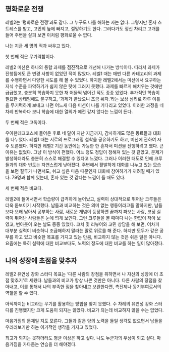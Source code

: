 ## 평화로운 전쟁

레벨2는 ‘평화로운 전쟁’과도 같다. 그 누구도 나를 해하는 자는 없다. 그렇지만 혼자 스트레스를 받고, 고민의 늪에 빠지고, 절망하기도 한다. 그러다가도 정신 차리고 고개를 들어 주변을 살펴 보면 이처럼 평화로울 수 없다.

나는 지금 세 명의 적과 싸우고 있다.

첫 번째 적은 무기력함이다.

레벨2 미션은 하나의 통합 과제를 점진적으로 개선해 나가는 방식이다. 따라서 과제가 진행됨에도 큰 변경 사항이 없었던 적이 많았다. 레벨1 때는 매번 다른 카테고리의 과제를 수행하면서 다양한 시도를 해 볼 수 있었다. 하지만 레벨2에서는 미션에서 요구하는 지식 수준을 파악하기가 쉽지 않은 탓에 그러지 못했다. 과제를 빠르게 해치우는 것에만 급급했고, 충분히 학습하지 못한 채 어물쩍 넘어간 적도 종종 있었다. 추가적인 학습이 필요한 상태임에도 불구하고, ‘과제가 끝났으니 조금 쉬자.’라는 보상 심리로 하루 이틀을 무기력하게 보내고 나면 어느새 다음 미션이 나를 기다리고 있었다. 이러한 과정을 네 차례 반복하다 보니 학습에 대한 열의가 예전 같지 않다는 느낌이 든다.

두 번째 적은 고독이다.

우아한테크코스에 들어온 후로 네 달이 지난 지금까지, 감사하게도 많은 동료들과 대화를 나누었다. 레벨1 때는 서로의 프로그래밍 철학을 공유하기도 하고, 미션에 관하여 자주 토론했다. 하지만 레벨2 기간 동안에는 가능한 한 혼자서 미션을 진행하려고 했다. 큰 이유는 없었다. 그냥 이 방식이 편했다. 어느 정도 정답이 정해져 있는 것 같았고, 문제가 발생하더라도 충분히 스스로 해결할 수 있다고 느꼈다. 그러나 이러한 태도로 인해 크루들과의 대화 빈도는 자연스럽게 낮아졌다. 주변에서 활발하게 대화를 나누고 있는 모습을 보면 질투가 나면서도, 쉬고 싶은 마음 때문인지 대화에 참여하기가 꺼려질 때가 있다. 79명과 함께 있는데, 혼자 있는 것 같다는 느낌이 들 때도 있다.

세 번째 적은 비교다.

레벨2에 들어서면서 학습량이 급격하게 늘어났고, 실력이 상대적으로 뛰어난 크루들은 더욱 돋보이기 시작했다. 남들과 비교하는 것은 의미 없는 행동이라고들 말하지만, 남들보다 오래 남아서 공부하는 사람, 새로운 개념이 등장하면 끝까지 파보는 사람, 코딩 실력이 뛰어난 사람들은 눈에 띄게 보인다. 그런 크루들을 볼 때마다 나는 한없이 작아 보였고, 번아웃이 오는 날도 종종 있었다. 코치 및 리뷰어와 고민 상담을 해 보면, 어차피 대부분 실력이 비슷하니 조급해하지 말라는 말로 위로를 해 준다. 하지만 모두가 같은 공부를 하고 있고 비슷한 목표를 가지고 있는 만큼, 비교하지 않는 것은 쉬운 일은 아니다. 요즘에는 특히 실력에 대한 비교보다도, 노력의 정도에 대한 비교를 하는 일이 많아졌다.

## 나의 성장에 초점을 맞추자

레벨2 유연성 강화 스터디 목표는 ‘다른 사람의 장점을 취하면서 나 자신의 성장에 더 초점 맞추기’로 세웠다. 남들과의 비교가 항상 나쁜 것만은 아니다. 다른 사람의 장점을 찾아내고, 이를 통해서 나의 부족한 점을 찾아내고 보완한다면, 촉진제나 동기부여로서의 역할을 할 수 있다.

아직까지는 비교라는 무기를 활용하는 방법을 찾지 못했다. 수 차례의 유연성 강화 스터디를 진행했지만 크게 도움이 되지는 않았다. 비교가 되는데 비교하지 않을 수는 없었다.

마음가짐의 문제일 지도 모른다. 그들과 같은 양의 노력을 들일 생각도 없으면서 남들을 우러러보기만 하는 이기적인 생각을 가지고 있었다.

최고가 되지는 못하더라도 평균 이상은 하고 싶다. 나도 누군가의 우상이 되고 싶다. 마음가짐을 가다듬는 연습을 더 해야겠다.

